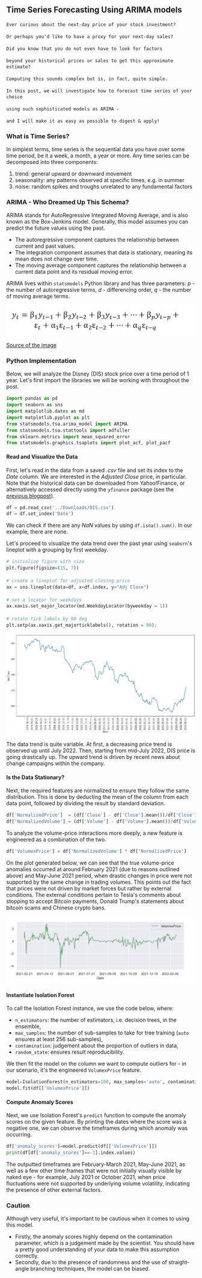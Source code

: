 ## Time Series Forecasting Using ARIMA models

```
Ever curious about the next-day price of your stock investment? 

Or perhaps you'd like to have a proxy for your next-day sales? 

Did you know that you do not even have to look for factors 

beyond your historical prices or sales to get this approximate estimate? 

Computing this sounds complex but is, in fact, quite simple. 

In this post, we will investigate how to forecast time series of your choice 

using such sophisticated models as ARIMA - 

and I will make it as easy as possible to digest & apply!
```

### What is Time Series?

In simplest terms, time series is the sequential data you have over some time period, be it a week, a month, a year or more. Any time series can be decomposed into three components:

1. trend: general upward or downward movement
2. seasonality: any patterns observed at specific times, e.g. in summer
3. noise: random spikes and troughs unrelated to any fundamental factors

### ARIMA - Who Dreamed Up This Schema?

ARIMA stands for AutoRegressive Integrated Moving Average, and is also known as the Box-Jenkins model. Generally, this model assumes you can predict the future values using the past. 

- The autoregressive component captures the relationship between current and past values.
- The integration component assumes that data is stationary, meaning its mean does not change over time.
- The moving average component captures the relationship between a current data point and its residual moving error.

ARIMA lives within `statsmodels` Python library and has three parameters: *p* - the number of autoregressive terms, *d* - differencing order, *q* - the number of moving average terms.

![ARIMA_Function](/assets/arima.png)

[Source of the image](https://towardsdatascience.com/machine-learning-part-19-time-series-and-autoregressive-integrated-moving-average-model-arima-c1005347b0d7)

### Python Implementation

Below, we will analyze the Disney (DIS) stock price over a time period of 1 year. Let's first import the libraries we will be working with throughout the post.

```python
import pandas as pd
import seaborn as sns
import matplotlib.dates as md
import matplotlib.pyplot as plt
from statsmodels.tsa.arima_model import ARIMA
from statsmodels.tsa.stattools import adfuller
from sklearn.metrics import mean_squared_error
from statsmodels.graphics.tsaplots import plot_acf, plot_pacf
```

#### Read and Visualize the Data

First, let's read in the data from a saved *.csv* file and set its index to the *Date* column. We are interested in the *Adjusted Close* price, in particular. Note that the historical data can be downloaded from Yahoo!Finance, or alternatively accessed directly using the `yfinance` package (see the [previous blogpost](https://purrwhite.github.io/2022/02/16/accessing-financial-data-with-python.html)).

```python
df = pd.read_csv('../Downloads/DIS.csv')
df = df.set_index('Date')
```
We can check if there are any *NaN* values by using `df.isna().sum()`. In our example, there are none.

Let's proceed to visualize the data trend over the past year using `seaborn`'s lineplot with a grouping by first weekday.

```python
# initialize figure with size
plt.figure(figsize=(15, 7))

# create a lineplot for adjusted closing price
ax = sns.lineplot(data=df, x=df.index, y="Adj Close")

# set a locator for weekdays
ax.xaxis.set_major_locator(md.WeekdayLocator(byweekday = 1))

# rotate tick labels by 90 deg
plt.setp(ax.xaxis.get_majorticklabels(), rotation = 90);
```

![ARIMA_Original_Trend](/assets/arima_original_trend.png)

The data trend is quite variable. At first, a decreasing price trend is observed up until July 2022. Then, starting from mid-July 2022, DIS price is going drastically up. The upward trend is driven by recent news about change campaigns within the company.

#### Is the Data Stationary?

Next, the required features are normalized to ensure they follow the same distribution. This is done by deducting the mean of the column from each data point, followed by dividing the result by standard deviation.

```python
df['NormalizedPrice']  = (df['Close'] - df['Close'].mean())/df['Close'].std()
df['NormalizedVolume'] = (df['Volume'] - df['Volume'].mean())/df['Volume'].std()
```

To analyze the volume-price interactions more deeply, a new feature is engineered as a combination of the two.

```python
df['VolumexPrice'] = df['NormalizedVolume'] * df['NormalizedPrice']
```

On the plot generated below, we can see that the true volume-price anomalies occurred at around February 2021 (due to reasons outlined above) and May-June 2021 period, when drastic changes in price were not supported by the same change in trading volumes. This points out the fact that prices were not driven by market forces but rather by external conditions. The external conditions pertain to Tesla's comments about stopping to accept Bitcoin payments, Donald Trump's statements about bitcoin scams and Chinese crypto bans.

![Volume-Price Interaction](/assets/isoforest-volume-price.png?raw=true "Normalized BTC Volume x Price")

#### Instantiate Isolation Forest

To call the Isolation Forest instance, we use the code below, where:

- `n_estimators`: the number of estimators, i.e. decision trees, in the ensemble,
- `max_samples`: the number of sub-samples to take for tree training (`auto` ensures at least 256 sub-samples),
- `contamination`: judgement about the proportion of outliers in data,
- `random_state`: ensures result reproducibility.

We then fit the model on the column we want to compute outliers for - in our scenario, it's the engineered `VolumexPrice` feature.

```python
model=IsolationForest(n_estimators=100, max_samples='auto', contamination='auto', random_state=np.random.RandomState(42))
model.fit(df[['VolumexPrice']])
```

#### Compute Anomaly Scores

Next, we use Isolation Forest's `predict` function to compute the anomaly scores on the given feature. By printing the dates where the score was a negative one, we can observe the timeframes during which anomaly was occurring.

 ```python
df['anomaly_scores']=model.predict(df[['VolumexPrice']])
print(df[df['anomaly_scores']==-1].index.values)
```

The outputted timeframes are February-March 2021, May-June 2021, as well as a few other time frames that were not initially visually visible by naked eye - for example, July 2021 or October 2021, when price fluctuations were not supported by underlying volume volatility, indicating the presence of other external factors.


### Caution

Although very useful, it's important to be cautious when it comes to using this model. 

- Firstly, the anomaly scores highly depend on the contamination parameter, which is a judgement made by the scientist. You should have a pretty good understanding of your data to make this assumption correctly.
- Secondly, due to the presence of randomness and the use of straight-angle branching techniques, the model can be biased.
